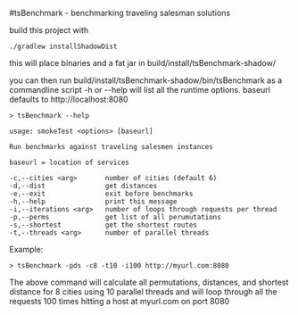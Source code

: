 #tsBenchmark - benchmarking traveling salesman solutions

build this project with 
```
./gradlew installShadowDist
```
this will place binaries and a fat jar in build/install/tsBenchmark-shadow/

you can then run build/install/tsBenchmark-shadow/bin/tsBenchmark as a commandline script  -h or --help will list all the runtime options. baseurl defaults to http://localhost:8080

```
> tsBenchmark --help 

usage: smokeTest <options> [baseurl]

Run benchmarks against traveling salesmen instances

baseurl = location of services

-c,--cities <arg>       number of cities (default 6)
-d,--dist               get distances
-e,--exit               exit before benchmarks
-h,--help               print this message
-i,--iterations <arg>   number of loops through requests per thread
-p,--perms              get list of all perumutations
-s,--shortest           get the shortest routes
-t,--threads <arg>      number of parallel threads
```

Example:

```
> tsBenchmark -pds -c8 -t10 -i100 http://myurl.com:8080
```

The above command will calculate all permutations, distances, and shortest distance for 8 cities using 10 parallel 
threads and will loop through all the requests 100 times hitting a host at myurl.com on port 8080